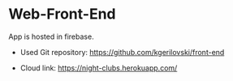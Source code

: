 # Web-Front-End

App is hosted in firebase.

 - Used Git repository:
   https://github.com/kgerilovski/front-end

 - Cloud link:
   https://night-clubs.herokuapp.com/